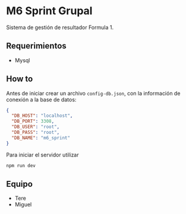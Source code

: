# M6 Sprint Grupal

Sistema de gestión de resultador Formula 1.

## Requerimientos 

* Mysql 


## How to

Antes de iniciar crear un archivo `config-db.json`, con la información de conexión a la base de datos:

```json
{
  "DB_HOST": "localhost",
  "DB_PORT": 3308,
  "DB_USER": "root",
  "DB_PASS": "root",
  "DB_NAME": "m6_sprint"
}
```

Para iniciar el servidor utilizar 

```bash
npm run dev
```

## Equipo

* Tere
* Miguel